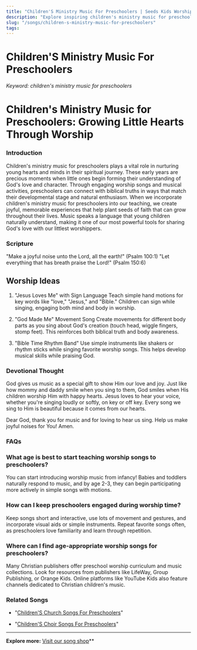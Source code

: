 ```yaml
---
title: "Children'S Ministry Music For Preschoolers | Seeds Kids Worship"
description: "Explore inspiring children's ministry music for preschoolers for children's worship and faith development. Biblical music resources for families and ministry."
slug: "/songs/children-s-ministry-music-for-preschoolers"
tags:
---
```


# Children'S Ministry Music For Preschoolers

_Keyword: children's ministry music for preschoolers_

# Children's Ministry Music for Preschoolers: Growing Little Hearts Through Worship

### Introduction
Children's ministry music for preschoolers plays a vital role in nurturing young hearts and minds in their spiritual journey. These early years are precious moments when little ones begin forming their understanding of God's love and character. Through engaging worship songs and musical activities, preschoolers can connect with biblical truths in ways that match their developmental stage and natural enthusiasm. When we incorporate children's ministry music for preschoolers into our teaching, we create joyful, memorable experiences that help plant seeds of faith that can grow throughout their lives. Music speaks a language that young children naturally understand, making it one of our most powerful tools for sharing God's love with our littlest worshippers.

### Scripture
"Make a joyful noise unto the Lord, all the earth!" (Psalm 100:1)
"Let everything that has breath praise the Lord!" (Psalm 150:6)

## Worship Ideas
1. "Jesus Loves Me" with Sign Language
Teach simple hand motions for key words like "love," "Jesus," and "Bible." Children can sign while singing, engaging both mind and body in worship.

2. "God Made Me" Movement Song
Create movements for different body parts as you sing about God's creation (touch head, wiggle fingers, stomp feet). This reinforces both biblical truth and body awareness.

3. "Bible Time Rhythm Band"
Use simple instruments like shakers or rhythm sticks while singing favorite worship songs. This helps develop musical skills while praising God.

### Devotional Thought
God gives us music as a special gift to show Him our love and joy. Just like how mommy and daddy smile when you sing to them, God smiles when His children worship Him with happy hearts. Jesus loves to hear your voice, whether you're singing loudly or softly, on key or off key. Every song we sing to Him is beautiful because it comes from our hearts.

Dear God, thank you for music and for loving to hear us sing. Help us make joyful noises for You! Amen.

### FAQs

### What age is best to start teaching worship songs to preschoolers?
You can start introducing worship music from infancy! Babies and toddlers naturally respond to music, and by age 2-3, they can begin participating more actively in simple songs with motions.

### How can I keep preschoolers engaged during worship time?
Keep songs short and interactive, use lots of movement and gestures, and incorporate visual aids or simple instruments. Repeat favorite songs often, as preschoolers love familiarity and learn through repetition.

### Where can I find age-appropriate worship songs for preschoolers?
Many Christian publishers offer preschool worship curriculum and music collections. Look for resources from publishers like LifeWay, Group Publishing, or Orange Kids. Online platforms like YouTube Kids also feature channels dedicated to Christian children's music.

### Related Songs

- "[Children'S Church Songs For Preschoolers](/songs/children-s-church-songs-for-preschoolers/)"

- "[Children'S Choir Songs For Preschoolers](/songs/children-s-choir-songs-for-preschoolers/)"

---

**Explore more:** [Visit our song shop](https://seedskidsworship.com/shop)**

<!-- Schema Markup -->
<script type="application/ld+json">
{
  "@context": "https://schema.org",
  "@type": "MusicRecording",
  "name": "Children'S Ministry Music For Preschoolers",
  "byArtist": {
    "@type": "MusicGroup",
    "name": "Seeds Kids Worship"
  },
  "isFamilyFriendly": true,
  "url": "https://seedskidsworship.com/songs/children-s-ministry-music-for-preschoolers/"
}
</script>